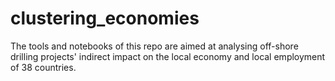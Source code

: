 # clustering_economies

The tools and notebooks of this repo are aimed at analysing off-shore drilling projects'
indirect impact on the local economy and local employment of 38 countries.
